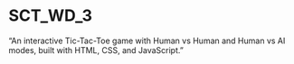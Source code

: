 # SCT_WD_3
“An interactive Tic-Tac-Toe game with Human vs Human and Human vs AI modes, built with HTML, CSS, and JavaScript.”
